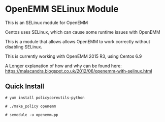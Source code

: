 # OpenEMM SELinux Module
This is an SELinux module for OpenEMM

Centos uses SELinux, which can cause some runtime issues with OpenEMM

This is a module that allows allows OpenEMM to work correctly without disabling SELinux.

This is currently working with OpenEMM 2015 R3, using Centos 6.9

A Longer explanation of how and why can be found here:
https://malacandra.blogspot.co.uk/2012/06/openemm-with-selinux.html

## Quick Install

`# yum install policycoreutils-python`

`# ./make_policy openemm`

`# semodule -u openemm.pp`

